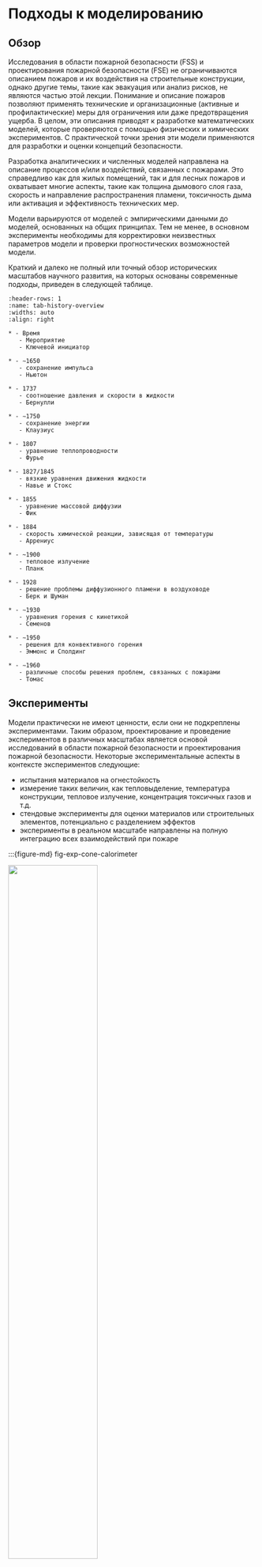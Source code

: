 # Подходы к моделированию

## Обзор

Исследования в области пожарной безопасности (FSS) и проектирования пожарной безопасности (FSE) не ограничиваются описанием пожаров и их воздействия на строительные конструкции, однако другие темы, такие как эвакуация или анализ рисков, не являются частью этой лекции. Понимание и описание пожаров позволяют применять технические и организационные (активные и профилактические) меры для ограничения или даже предотвращения ущерба. В целом, эти описания приводят к разработке математических моделей, которые проверяются с помощью физических и химических экспериментов. С практической точки зрения эти модели применяются для разработки и оценки концепций безопасности.

Разработка аналитических и численных моделей направлена на описание процессов и/или воздействий, связанных с пожарами. Это справедливо как для жилых помещений, так и для лесных пожаров и охватывает многие аспекты, такие как толщина дымового слоя газа, скорость и направление распространения пламени, токсичность дыма или активация и эффективность технических мер.

Модели варьируются от моделей с эмпирическими данными до моделей, основанных на общих принципах. Тем не менее, в основном эксперименты необходимы для корректировки неизвестных параметров модели и проверки прогностических возможностей модели.

Краткий и далеко не полный или точный обзор исторических масштабов научного развития, на которых основаны современные подходы, приведен в следующей таблице.


```{list-table} Краткий исторический обзор научных разработок
:header-rows: 1
:name: tab-history-overview
:widths: auto
:align: right

* - Время 
   - Мероприятие
   - Ключевой инициатор
   
* - ∼1650
   - сохранение импульса
   - Ньютон

* - 1737 
   - соотношение давления и скорости в жидкости
   - Бернулли
   
* - ∼1750
   - сохранение энергии
   - Клаузиус
   
* - 1807
   - уравнение теплопроводности
   - Фурье
   
* - 1827/1845
   - вязкие уравнения движения жидкости
   - Навье и Стокс
   
* - 1855
   - уравнение массовой диффузии
   - Фик
   
* - 1884
   - скорость химической реакции, зависящая от температуры
   - Аррениус
   
* - ~1900
   - тепловое излучение
   - Планк
   
* - 1928
   - решение проблемы диффузионного пламени в воздуховоде
   - Берк и Шуман
   
* - ∼1930
   - уравнения горения с кинетикой
   - Семенов
   
* - ∼1950
   - решения для конвективного горения
   - Эммонс и Сполдинг
   
* - ∼1960
   - различные способы решения проблем, связанных с пожарами
   - Томас
```

## Эксперименты

Модели практически не имеют ценности, если они не подкреплены экспериментами. Таким образом, проектирование и проведение экспериментов в различных масштабах является основой исследований в области пожарной безопасности и проектирования пожарной безопасности. Некоторые экспериментальные аспекты в контексте экспериментов следующие: 
* испытания материалов на огнестойкость
* измерение таких величин, как тепловыделение, температура конструкции, тепловое излучение, концентрация токсичных газов и т.д.
* стендовые эксперименты для оценки материалов или строительных элементов, потенциально с разделением эффектов
* эксперименты в реальном масштабе направлены на полную интеграцию всех взаимодействий при пожаре

:::{figure-md} fig-exp-cone-calorimeter

<img src="./figs/cone_calorimeter.png" width="60%">

Пример для стендового эксперимента: конусный калориметр. Размер образца составляет около $\sf\small 10~cm \times 10~cm$.
:::

:::{figure-md} fig-exp-orpheus

<img src="./figs/orpheus.jpeg" width="60%">

Пример эксперимента реального масштаба: эксперименты с горячим газом на станции метро. Эти эксперименты были проведены I.F.I. Аахен, Германия, в рамках проекта [ORPHEUS](http://www.orpheus-projekt.de).
:::

Эксперименты отличаются от тестов. Хотя тест проверяет свойство или результат, нет явной цели получить из него научное представление. Результат эксперимента разрабатывается с открытым вопросом и направлен на расширение базы знаний новыми результатами. 

## Аналитические модели

Модели первого типа - это аналитические модели. Они либо основаны на эмпирических данных и, таким образом, являются просто их математическим представлением. Либо они основаны на фундаментальных приближениях и симметриях, которые приводят к замкнутому аналитическому решению.

Несмотря на их, иногда очень ограниченные, приближения, они предлагают инструмент для быстрой оценки интересующих величин. Кроме того, они могут быть напрямую интегрированы в другие, потенциально более сложные модели. Другим важным аспектом является то, что аналитические модели могут быть проверены человеком, поскольку в общем случае возможно записать все необходимые входные параметры.

Конечно, из-за лежащих в основе упрощений и допущений их применимость ограничена.

**Пример – Температура конвективной колонки**

Измерение локальной температуры газа в конвективной колонке приводит к эмпирическому описанию усредненных по времени значений. На основе измерений, подобных показанным на {numref}`fig-exp-plume-profile`, может быть получена математическая формулировка для описания наблюдений.

:::{figure-md} fig-exp-plume-profile

<img src="./figs/plume-profile-yokoi.png" width="40%">

Пример экспериментально полученных нормализованных температурных профилей конвективной колонки. Источник: {cite}`Yokoi.1960`.
:::

Повышение температуры $\mf \Delta T$ в турбулентном конвективной колонке может быть в целом аппроксимировано:

$$
\mf \Delta T(z, r) = T_m(z) \cdot\exp\left(-\beta\left(\frac{r}{b(z)}\right)^2\right)
$$ (eq-deltaT-plume)

где
* $\mf z,r$: высота над источником столба и расстояние от центральной линии
* $\mf b(z)$: радиус конвективной колонки
* $\mf \beta$: эмпирическая константа ≈ 1
* $\mf T_m(z)$: температура на осевой линии (при z)

**Пример – Массовый расход**

Благодаря аналитическому описанию конвективной колонки и других явлений становится возможным исследовать воздействие и меры противопожарной защиты при пожарах в помещениях. Примером этого является оценка массового расхода конвективной колонки $\mf \dm_{pl}$ от пожара с заданным выделением тепла $\mf \dQ$. Таким образом, становится возможным, например, сформулировать требования к системе дымоудаления.

```{margin} Производные
В этом тексте используются следующие краткие формы производных:

* производная по времени:

$$\mf \dot{\phi} = \frac{d\phi}{dt}$$

* пространственные производные:

$$\mf \phi' = \frac{d\phi}{dl}$$

$$\mf \phi'' = \frac{d\phi}{dA}$$

$$\mf \phi''' = \frac{d\phi}{dV}$$
```

:::{figure-md} fig-exp-analytical-mass-flow

<img src="./figs/compartment_flow_central_labeled.svg" width="80%">

Иллюстрация величин, участвующих в аналитической оценке массового расхода конвективной колонки $\mf \dm_{pl}$.
:::

Следуя, например, {cite}`VDI-6019-2`, массовому расходу конвективной колонки $\mf \dm_{pl}$ может быть рассчитан непосредственно, тогда как два режима необходимо рассматривать отдельно. Они различаются отношением расстояния до очага пожара к слою дыма $\mf z_{eff}$ и квадратный корень из площади пожара $\mf A_{fire}$, т.е. $\sf \sqrt{A_{fire}}$. 

**Режим формирования конвективной колонки**

В случае 

$$ 
\mf \frac{z_{eff}}{\sqrt{A_{fire}}} \le 2 \quad ,
$$ (eq-zA-ratio)

массовый расход может быть рассчитан как

$$
\mf \dm_{pl} = C_1 \cdot z^{1.5}_{eff}\cdot \sqrt{4\pi A_{fire}}\quad .
$$ (eq-dmpl-jet)

Свободный параметр, здесь коэффициент индукции $\mf C_1$, принимает значение $\mf 0.19~kg\,m^{-5/2}\,s^{–1}$.

Решение уравнения {eq}`eq-dmpl-jet` зависит только от геометрических величин, скорость тепловыделения здесь не влияет. Решение простое, но есть допущения, которым необходимо соответствовать. Вот некоторые из них:

* рассматриваемое помещение представляет собой одноэтажный дымовой резервуар
* минимальная высота помещения составляет $\mf 4.0~m$
* температура в помещении ниже температуры дымовых газов
* справедливо только для пожаров мощностью от $\mf 8~kW$ до  $\mf 30~kW$ с удельной скоростью тепловыделения на площадь от $\mf 200~kW/m^2$ до $\mf 1800~kW/m^2$
* диаметр источника пожара $\mf d_{fire}$ от $\mf 0.4~m$ до $\mf 9~m$

**Режим подобия**

Если соотношение {eq}`eq-zA-ratio` неверно, конвективная колонка находится в так называемом режиме подобия. Здесь конвективная колонка можно рассматривать как невозмущенная, поскольку расстояние до слоя дыма велико по сравнению с начальной шириной конвективной колонки. В данном случае существует несколько возможных подходов к описанию конвективной колонки. Один из них основан на модели Хескестада и предсказывает массовый расход конвективной колонки как

$$
\mf \dm_{pl} = C_2\cdot \dQ_{conv}\cdot \left( z_{eff} - z_0 \right)^{5/3} \quad .
$$ (eq-dmpl-similarity)

Для оценки необходимы следующие дополнительные величины:

* Конвективная часть скорости тепловыделения $\mf \dQ_{conv}$, которые можно оценить как 70% от общей скорости тепловыделения, т.е.


  $$
  \mf \dQ_{conv} = 0.7 \dQ \quad.
  $$

* Виртуальное начало конвективной колонки, которое находится на расстоянии $\mf z_0$. Существуют различные способы вычисления, но один из них приведен

  $$
  \mf z_0 = -1.02 d_{fire} + 0.083 \dQ^{0.4} \quad,
  $$
  где диаметр очага пожара обозначается как  $\mf d_{fire}$.

* Значение коэффициента индукции $\mf C_2$ речь идет $\mf 0.071~kg \left(kW\,s^3\,m^5\right)^{-1/3}$.

Эта модель приводит к достоверным прогнозам, если выполняются следующие условия:


* площадь пожара компактна, то есть имеет форму, которую можно представить в виде круга или квадрата,
* температура окружающей среды в конвективной колонки постоянна
* окружающая среда не создает помех конвективной колонки. 

## Пожар в одном помещении

Для иллюстрации следующих моделей используется каноническая схема пожара в помещении, см. {numref}`fig-compartment-flow-basic`. Она состоит из одного отсека с локальным пожаром. Единственным выходом во внешнюю среду является дверь.

:::{figure-md} fig-compartment-flow-basic

<img src="./figs/compartment_door_flow_labeled.svg" width="60%">

Потоки и режимы в каноническом пожаре в помещении с одним проемом, здесь дверью.
:::

В очень упрощенном представлении можно наблюдать следующие явления:

* Под потолком помещения скапливается слой дыма, который создает расслоение.  Горячие продукты горения и втянутый воздух переносятся из огня в слой дыма благодаря плавучести – это конвектиная колонка.
* Слой горячего дыма опускается вниз, пока не достигнет верхней части дверного проема, и дым может выходить из помещения, образуя шлейф дыма.
* При открывании двери дым выходит из помещения в верхней части проема, в то время как свежий холодный воздух поступает в помещение в нижней части.

## Зонные модели

Приведенный выше рисунок, {numref}`fig-compartment-flow-basic` показывает, что интересующая область может быть разделена на две зоны: верхний и нижний слои, см.  {numref}`fig-two-zone-model`. Модели зон используют это разделение для упрощения общего сценария и прогнозирования физических (например, температура) и геометрических (например, высота) свойств зон.

:::{figure-md} fig-two-zone-model

<img src="./figs/compartment_zone_model.svg" width="60%">

Иллюстрация простой двухзонной модели – верхнего слоя горячего и нижнего слоя холодного газа.
:::

```{margin} Примечание:
Соответствующие фундаментальные термодинамические соотношения будут представлены в следующем разделе лекции. Этот раздел предназначен только для демонстрации общего подхода к моделированию зон.
```

Далее для демонстрации подхода к зонным моделям используется модель [Consolidated Fire And Smoke Transport (CFAST)](https://pages.nist.gov/cfast/index.html) {cite}`CFAST7-TR.2021`. Здесь физические величины, такие как температура $\mf T_i$, объем $\mf V_i$, и давление $\mf p$ для каждого слоя, т.е.  $\mf i\in [u,l]$, вычисляются. Это единичные значения, которые представляют всю зону. 

Используя закон идеального газа, уравнение {eq}`eq-zone-model-ideal-gas-law`, массу $\mf m_i$ слоя можно вычислить. 

$$
\mf pV_i = m_i R T_i
$$ (eq-zone-model-ideal-gas-law)

Где $\mf R$ это удельная газовая постоянная, здесь имеющая значение приблизительно $\mf 290~J\,kg^{-1}\,K^{-1}$ для воздуха. Изменение внутренней энергии зоны описывается суммой всех источников тепла $\mf \dq_i$ и работа, выполняемая за счет изменения объема слоя, т.е. $\mf p\cdot dV_i/dt$:

$$
\mf \frac{d}{dt}\left( c_v m_i T_i\right) = \dq_i - p\frac{dV_i}{dt}\quad,
$$ (eq-zone-model-internal-energy)

с удельной теплоемкостью при постоянном объеме $\mf c_v$. 

Помимо обработки граничных условий и других дополнительных процессов, выводится набор связанных обыкновенных дифференциальных уравнений, описывающих изменение давления

$$
\mf \frac{dp}{dt} = \frac{\gamma - 1}{V} (\dq_l + \dq_u)\quad, и
$$ (eq-zone-mode-pressure)

верхний слой 

$$
\mf \frac{dV_u}{dt} = \frac{1}{p\gamma}\left((\gamma-1)\dq_u - V_u \frac{dp}{dt}  \right)\quad ,
$$ (eq-zone-mode-vu)

где меньший объем $\mf V_l$ может быть рассчитан с учетом заданного общего объема помещения $\mf V$ как  $\mf V_l = V - V_u$. Изменение температуры в каждом слое рассчитывает 

$$
\mf \frac{dT_u}{dt} = \frac{1}{c_p m_u}\left( \dq_u - c_p \dm_u T_u + V_u \frac{dp}{dt}\right)\quad, и
$$ (eq-zone-mode-Tu)

$$
\mf \frac{dT_l}{dt} = \frac{1}{c_p m_l}\left( \dq_l - c_p \dm_l T_l + V_l \frac{dp}{dt}\right)\quad .
$$ (eq-zone-mode-Tl)

Этот набор уравнений может быть решен численно и приводит к решению, зависящему от времени, для четырех указанных величин.

## Полевые модели

В то время как зонные модели разбивают область расчета на несколько областей, полевые модели дискретизируют объем с помощью трехмерной сетки, см. {numref}`fig-field-model`. Эта дискретизация необходима для численного решения набора дифференциальных уравнений в частных производных для таких величин, как плотность, скорость, давление и энтальпия в каждом узле сетки.

:::{figure-md} fig-field-model

<img src="./figs/compartment_field_model.svg" width="60%">

Иллюстрация дискретизации области в полевой модели.
:::

Твердые объекты в области должны быть представлены в сетке, и в этих положениях необходимо оценить граничные условия. В результате соответствующей процедуры численного решения вычисляются пространственно и временно разрешенные значения для вышеупомянутых величин. Смотрите {numref}`fig-field-model-temperatures` для наглядного представления температурного поля в определенный момент времени.

:::{figure-md} fig-field-model-temperatures

<img src="./figs/compartment_field_model_temperatures.svg" width="60%">

Иллюстрация значений температуры в каждом элементе (ячейке) дискретизации области.
:::

Основным содержанием этой лекции являются численные модели и подходы к решению, применяемые в полевых моделях. Эта методология в целом называется вычислительной гидродинамикой (CFD), где моделирование пожара является специализированной темой в очень широком диапазоне приложений. Полевая модель, описанная в этой лекции, является [Fire Dynamics Simulator (FDS)](https://pages.nist.gov/fds-smv/index.html). 

**Перевод и адаптацию произвел Мироненко Роман Владимирович.**  
**Открыт для предложений по переводу и сотрудничеству.**  
**При использовании данного материала прошу давать ссылку на этот материал.**